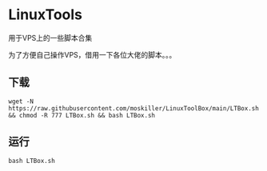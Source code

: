 # LinuxTools
用于VPS上的一些脚本合集    

为了方便自己操作VPS，借用一下各位大佬的脚本。。。


## 下载

```shell
wget -N https://raw.githubusercontent.com/moskiller/LinuxToolBox/main/LTBox.sh && chmod -R 777 LTBox.sh && bash LTBox.sh
```


## 运行
```shell
bash LTBox.sh
```
